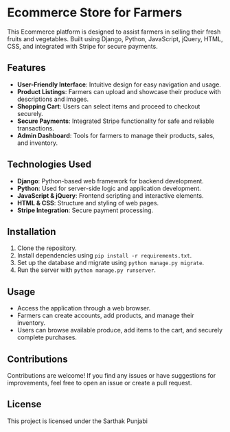 # Ecommerce Store for Farmers

This Ecommerce platform is designed to assist farmers in selling their fresh fruits and vegetables. Built using Django, Python, JavaScript, jQuery, HTML, CSS, and integrated with Stripe for secure payments.

## Features

- **User-Friendly Interface**: Intuitive design for easy navigation and usage.
- **Product Listings**: Farmers can upload and showcase their produce with descriptions and images.
- **Shopping Cart**: Users can select items and proceed to checkout securely.
- **Secure Payments**: Integrated Stripe functionality for safe and reliable transactions.
- **Admin Dashboard**: Tools for farmers to manage their products, sales, and inventory.

## Technologies Used

- **Django**: Python-based web framework for backend development.
- **Python**: Used for server-side logic and application development.
- **JavaScript & jQuery**: Frontend scripting and interactive elements.
- **HTML & CSS**: Structure and styling of web pages.
- **Stripe Integration**: Secure payment processing.

## Installation

1. Clone the repository.
2. Install dependencies using `pip install -r requirements.txt`.
3. Set up the database and migrate using `python manage.py migrate`.
4. Run the server with `python manage.py runserver`.

## Usage

- Access the application through a web browser.
- Farmers can create accounts, add products, and manage their inventory.
- Users can browse available produce, add items to the cart, and securely complete purchases.

## Contributions

Contributions are welcome! If you find any issues or have suggestions for improvements, feel free to open an issue or create a pull request.

## License

This project is licensed under the Sarthak Punjabi
